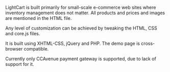 LightCart is built primarily for small-scale e-commerce web sites where inventory management does not matter. All products and prices and images are mentioned in the HTML file.

Any level of customization can be achieved by tweaking the HTML, CSS and core.js files.

It is built using XHTML-CSS, jQuery and PHP. The demo page is cross-browser compatible.

Currently only CCAvenue payment gateway is supported, due to lack of support for it.
